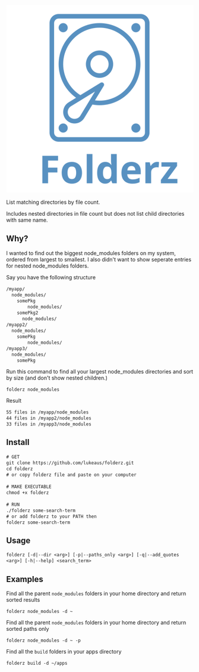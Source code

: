 <img src="folderz.svg" alt="Folderz">

List matching directories by file count.

Includes nested directories in file count but does not list child directories with same name.

## Why?

I wanted to find out the biggest node_modules folders on my system, ordered from
largest to smallest. I also didn't want to show seperate entries for nested node_modules folders.

Say you have the following structure

```
/myapp/
  node_modules/
    somePkg
        node_modules/
    somePkg2
      node_modules/
/myapp2/
  node_modules/
    somePkg
        node_modules/
/myapp3/
  node_modules/
    somePkg
```

Run this command to find all your largest node_modules directories and sort by size (and don't show nested children.)

```
folderz node_modules
```

Result

```
55 files in /myapp/node_modules
44 files in /myapp2/node_modules
33 files in /myapp3/node_modules
```

## Install

```
# GET
git clone https://github.com/lukeaus/folderz.git
cd folderz
# or copy folderz file and paste on your computer

# MAKE EXECUTABLE
chmod +x folderz

# RUN
./folderz some-search-term
# or add folderz to your PATH then
folderz some-search-term
```

## Usage

```
folderz [-d|--dir <arg>] [-p|--paths_only <arg>] [-q|--add_quotes <arg>] [-h|--help] <search_term>
```

## Examples

Find all the parent `node_modules` folders in your home directory and return sorted results

```
folderz node_modules -d ~
```

Find all the parent `node_modules` folders in your home directory and return sorted paths only

```
folderz node_modules -d ~ -p
```

Find all the `build` folders in your apps directory

```
folderz build -d ~/apps
```
